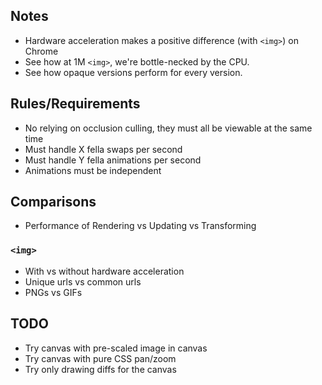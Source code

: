 ## Notes

* Hardware acceleration makes a positive difference (with `<img>`) on Chrome
* See how at 1M `<img>`, we're bottle-necked by the CPU.
* See how opaque versions perform for every version.

## Rules/Requirements

* No relying on occlusion culling, they must all be viewable at the same time
* Must handle X fella swaps per second
* Must handle Y fella animations per second
* Animations must be independent

## Comparisons

* Performance of Rendering vs Updating vs Transforming

### `<img>`
* With vs without hardware acceleration
* Unique urls vs common urls
* PNGs vs GIFs

## TODO

* Try canvas with pre-scaled image in canvas
* Try canvas with pure CSS pan/zoom
* Try only drawing diffs for the canvas